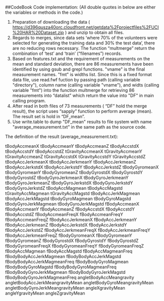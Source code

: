##CodeBook
Code implementation:  (All double quotes in below are either the variables or methods in the code.)

1.	Preparation of downloading the data ( https://d396qusza40orc.cloudfront.net/getdata%2Fprojectfiles%2FUCI%20HAR%20Dataset.zip ) and unzip to obtain all files.
2.	Regards to merges, since data sets ‘where 70% of the volunteers were selected for generating the training data and 30% the test data’, there are no reducing rows necessary. The function “multmerge” return the combination of ‘test’ and ‘train’ (“filenames”) records.
3.	Based on features.txt and the requirement of measurements on the mean and standard deviation, there are 86 measurements have been identified by using gsub and grepl functions. "vname" is the final measurement names. "fmt" is widths list. Since this is a fixed format data file, use read.fwf fuction by passing path (calling variable "directory"), column name (calling  variable "vname"), and widts (calling variable "fmt") into the function multmerge for retrieving 86 measurements into “datalist” which return the value into "DF" in main calling program.
4.	After read in both files of 73 measurements ( “DF” hold the merge result), the script uses “sapply” function to perform average (mean). The result set is hold in “DF_mean”.
5.	Use write.table to dump "DF_mean" results to file system with name "average_measurement.txt" in the same path as the source code.

The definition of the result (average_measurement.txt):

tBodyAccmeanX
tBodyAccmeanY
tBodyAccmeanZ
tBodyAccstdX
tBodyAccstdY
tBodyAccstdZ
tGravityAccmeanX
tGravityAccmeanY
tGravityAccmeanZ
tGravityAccstdX
tGravityAccstdY
tGravityAccstdZ
tBodyAccJerkmeanX
tBodyAccJerkmeanY
tBodyAccJerkmeanZ
tBodyAccJerkstdX
tBodyAccJerkstdY
tBodyAccJerkstdZ
tBodyGyromeanX
tBodyGyromeanY
tBodyGyromeanZ
tBodyGyrostdX
tBodyGyrostdY
tBodyGyrostdZ
tBodyGyroJerkmeanX
tBodyGyroJerkmeanY
tBodyGyroJerkmeanZ
tBodyGyroJerkstdX
tBodyGyroJerkstdY
tBodyGyroJerkstdZ
tBodyAccMagmean
tBodyAccMagstd
tGravityAccMagmean
tGravityAccMagstd
tBodyAccJerkMagmean
tBodyAccJerkMagstd
tBodyGyroMagmean
tBodyGyroMagstd
tBodyGyroJerkMagmean
tBodyGyroJerkMagstd
fBodyAccmeanX
fBodyAccmeanY
fBodyAccmeanZ
fBodyAccstdX
fBodyAccstdY
fBodyAccstdZ
fBodyAccmeanFreqX
fBodyAccmeanFreqY
fBodyAccmeanFreqZ
fBodyAccJerkmeanX
fBodyAccJerkmeanY
fBodyAccJerkmeanZ
fBodyAccJerkstdX
fBodyAccJerkstdY
fBodyAccJerkstdZ
fBodyAccJerkmeanFreqX
fBodyAccJerkmeanFreqY
fBodyAccJerkmeanFreqZ
fBodyGyromeanX
fBodyGyromeanY
fBodyGyromeanZ
fBodyGyrostdX
fBodyGyrostdY
fBodyGyrostdZ
fBodyGyromeanFreqX
fBodyGyromeanFreqY
fBodyGyromeanFreqZ
fBodyAccMagmean
fBodyAccMagstd
fBodyAccMagmeanFreq
fBodyBodyAccJerkMagmean
fBodyBodyAccJerkMagstd
fBodyBodyAccJerkMagmeanFreq
fBodyBodyGyroMagmean
fBodyBodyGyroMagstd
fBodyBodyGyroMagmeanFreq
fBodyBodyGyroJerkMagmean
fBodyBodyGyroJerkMagstd
fBodyBodyGyroJerkMagmeanFreq
angletBodyAccMeangravity
angletBodyAccJerkMeangravityMean
angletBodyGyroMeangravityMean
angletBodyGyroJerkMeangravityMean
angleXgravityMean
angleYgravityMean
angleZgravityMean


